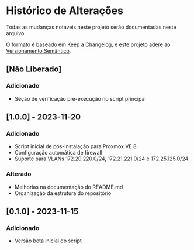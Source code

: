 # Histórico de Alterações

Todas as mudanças notáveis neste projeto serão documentadas neste arquivo.

O formato é baseado em [Keep a Changelog](https://keepachangelog.com/pt-BR/1.0.0/),
e este projeto adere ao [Versionamento Semântico](https://semver.org/).

## [Não Liberado]
### Adicionado
- Seção de verificação pré-execução no script principal

## [1.0.0] - 2023-11-20
### Adicionado
- Script inicial de pós-instalação para Proxmox VE 8
- Configuração automática de firewall
- Suporte para VLANs 172.20.220.0/24, 172.21.221.0/24 e 172.25.125.0/24

### Alterado
- Melhorias na documentação do README.md
- Organização da estrutura do repositório

## [0.1.0] - 2023-11-15
### Adicionado
- Versão beta inicial do script
